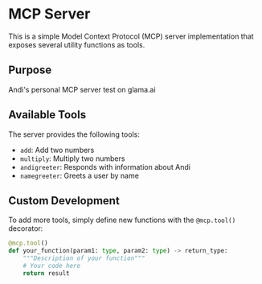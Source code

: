 # MCP Server

This is a simple Model Context Protocol (MCP) server implementation that exposes several utility functions as tools.

## Purpose
Andi's personal MCP server test on glama.ai

## Available Tools

The server provides the following tools:
- `add`: Add two numbers
- `multiply`: Multiply two numbers
- `andigreeter`: Responds with information about Andi
- `namegreeter`: Greets a user by name

## Custom Development

To add more tools, simply define new functions with the `@mcp.tool()` decorator:

```python
@mcp.tool()
def your_function(param1: type, param2: type) -> return_type:
    """Description of your function"""
    # Your code here
    return result
``` 